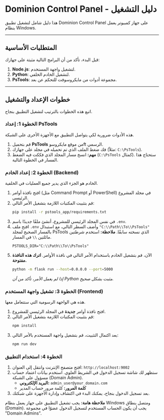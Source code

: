 # Dominion Control Panel - دليل التشغيل

هذا دليل شامل لتشغيل تطبيق Dominion Control Panel على جهاز كمبيوتر يعمل بنظام Windows.

---

## المتطلبات الأساسية

قبل البدء، تأكد من أن البرامج التالية مثبتة على جهازك:
1.  **Node.js**: لتشغيل واجهة المستخدم.
2.  **Python**: لتشغيل الخادم الخلفي.
3.  **PsTools**: مجموعة أدوات من مايكروسوفت للتحكم عن بعد.

---

## خطوات الإعداد والتشغيل

اتبع هذه الخطوات بالترتيب لتشغيل التطبيق بنجاح.

### الخطوة 1: إعداد PsTools

هذه الأدوات ضرورية لكي يتواصل التطبيق مع الأجهزة الأخرى على الشبكة.

1.  قم بتحميل **PsTools** من موقع مايكروسوft الرسمي.
2.  فك ضغط الملف الذي تم تحميله في مجلد على جهازك (مثلاً: `C:\PsTools`).
3.  **مهم:** انسخ مسار المجلد الذي فككت فيه الضغط (`C:\PsTools` كمثال). ستحتاج هذا المسار في الخطوة التالية.

### الخطوة 2: إعداد الخادم (Backend)

الخادم هو الجزء الذي يدير جميع العمليات في الخلفية.

1.  افتح نافذة أوامر (مثل Command Prompt أو PowerShell) في مجلد المشروع الرئيسي.
2.  قم بتثبيت المكتبات اللازمة بتشغيل الأمر التالي:
    ```bash
    pip install -r pstools_app/requirements.txt
    ```
3.  في نفس المجلد الرئيسي للمشروع، أنشئ ملفًا جديدًا باسم `.env`.
4.  افتح ملف `.env` وأضف السطر التالي، مع استبدال `"C:\\Path\\To\\PsTools"` بالمسار الصحيح لمجلد PsTools الذي نسخته سابقًا. **ملاحظة:** استخدم شرطتين مائلتين `\\` في المسار.
    ```env
    PSTOOLS_DIR="C:\\Path\\To\\PsTools"
    ```
5.  الآن، قم بتشغيل الخادم باستخدام الأمر التالي في نافذة الأوامر. **اترك هذه النافذة مفتوحة.**
    ```bash
    python -m flask run --host=0.0.0.0 --port=5000
    ```
    *إذا لم يعمل الأمر، تأكد من أن Python مثبت بشكل صحيح.*

### الخطوة 3: تشغيل واجهة المستخدم (Frontend)

هذه هي الواجهة الرسومية التي ستتعامل معها.

1.  افتح نافذة أوامر **جديدة** في المجلد الرئيسي للمشروع.
2.  قم بتثبيت المكتبات اللازمة بتشغيل الأمر التالي:
    ```bash
    npm install
    ```
3.  بعد اكتمال التثبيت، قم بتشغيل واجهة المستخدم بالأمر التالي:
    ```bash
    npm run dev
    ```

### الخطوة 4: استخدام التطبيق

1.  افتح متصفح الإنترنت وانتقل إلى العنوان: `http://localhost:9002`
2.  ستظهر لك شاشة تسجيل الدخول في الشريط العلوي. استخدم بيانات اعتماد حساب مسؤول على الشبكة (Domain Admin).
    *   **البريد الإلكتروني:** `admin_user@your_domain.com`
    *   **كلمة المرور:** كلمة مرور حساب المدير
3.  بعد تسجيل الدخول بنجاح، يمكنك البدء في اكتشاف وإدارة الأجهزة على شبكتك.

**ملاحظة هامة:** يجب تشغيل التطبيق على جهاز يعمل بنظام Windows ومتصل بنطاق (Domain). يجب أن يكون الحساب المستخدم لتسجيل الدخول عضوًا في مجموعة "Domain Admins".
